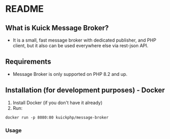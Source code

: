 # README
## What is Kuick Message Broker?

* It is a small, fast message broker with dedicated publisher, and PHP client, but it also can be used everywhere else via rest-json API.

## Requirements

* Message Broker is only supported on PHP 8.2 and up.

## Installation (for development purposes) - Docker

1. Install Docker (if you don't have it already)
2. Run:
```
docker run -p 8080:80 kuickphp/message-broker
```

### Usage



